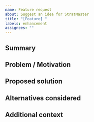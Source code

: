 ```yaml
---
name: Feature request
about: Suggest an idea for StratMaster
title: "[Feature] "
labels: enhancement
assignees: ""
---
```


## Summary

## Problem / Motivation

## Proposed solution

## Alternatives considered

## Additional context
